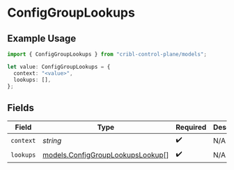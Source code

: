 # ConfigGroupLookups

## Example Usage

```typescript
import { ConfigGroupLookups } from "cribl-control-plane/models";

let value: ConfigGroupLookups = {
  context: "<value>",
  lookups: [],
};
```

## Fields

| Field                                                                      | Type                                                                       | Required                                                                   | Description                                                                |
| -------------------------------------------------------------------------- | -------------------------------------------------------------------------- | -------------------------------------------------------------------------- | -------------------------------------------------------------------------- |
| `context`                                                                  | *string*                                                                   | :heavy_check_mark:                                                         | N/A                                                                        |
| `lookups`                                                                  | [models.ConfigGroupLookupsLookup](../models/configgrouplookupslookup.md)[] | :heavy_check_mark:                                                         | N/A                                                                        |